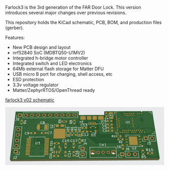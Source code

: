 Farlock3 is the 3rd generation of the FAR Door Lock. This version introduces several major changes over previous revisions.

This repository holds the KiCad schematic, PCB, BOM, and production files (gerber).

Features:

* New PCB design and layout
* nrf52840 SoC (MDBTQ50-U1MV2)
* Integrated h-bridge motor controller
* Integrated switch and LED electronics
* 64Mb external flash storage for Matter DFU
* USB micro B port for charging, shell access, etc
* ESD protection
* 3.3v voltage regulator
* Matter/ZephyrRTOS/OpenThread ready 

[farlock3 v02 schematic](farlock3.pdf)

<img width="1700" alt="farlock3 v02 PCB render" src="farlock3-v02.png" />
